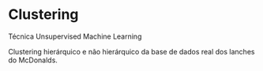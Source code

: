 # Clustering

Técnica Unsupervised Machine Learning

Clustering hierárquico e não hierárquico da base de dados real dos lanches do McDonalds.


